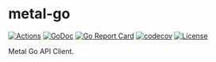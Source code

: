 # metal-go

[![Actions](https://github.com/metal-stack/metal-go/workflows/build/badge.svg)](https://github.com/metal-stack/metal-go/actions)
[![GoDoc](https://godoc.org/github.com/metal-stack/metal-go?status.svg)](https://godoc.org/github.com/metal-stack/metal-go)
[![Go Report Card](https://goreportcard.com/badge/github.com/metal-stack/metal-go)](https://goreportcard.com/report/github.com/metal-stack/metal-go)
[![codecov](https://codecov.io/gh/metal-pod/metal-go/branch/master/graph/badge.svg)](https://codecov.io/gh/metal-pod/metal-go)
[![License](https://img.shields.io/badge/license-MIT-blue.svg)](https://github.com/metal-stack/metal-go/blob/master/LICENSE)

Metal Go API Client.

